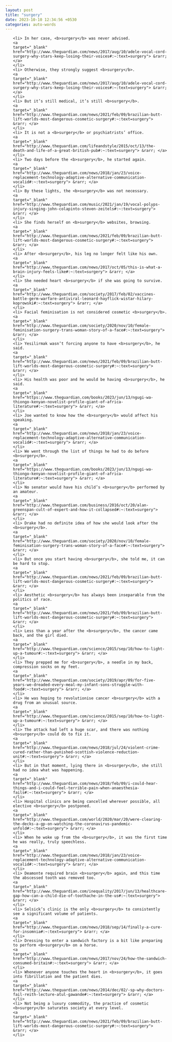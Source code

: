 ```yaml
---
layout: post
title: "surgery"
date: 2023-10-10 12:34:56 +0530
categories: auto-words
---
```

<ol>

    <li> In her case, <b>surgery</b> was never advised.
    <a 
    target="_blank" 
    href="http://www.theguardian.com/news/2017/aug/10/adele-vocal-cord-surgery-why-stars-keep-losing-their-voices#:~:text=surgery"> &rarr; </a>
    </li>
    <li> Otherwise, they strongly suggest <b>surgery</b>.
    <a 
    target="_blank" 
    href="http://www.theguardian.com/news/2017/aug/10/adele-vocal-cord-surgery-why-stars-keep-losing-their-voices#:~:text=surgery"> &rarr; </a>
    </li>
    <li> But it’s still medical, it’s still <b>surgery</b>.
    <a 
    target="_blank" 
    href="http://www.theguardian.com/news/2021/feb/09/brazilian-butt-lift-worlds-most-dangerous-cosmetic-surgery#:~:text=surgery"> &rarr; </a>
    </li>
    <li> It is not a <b>surgery</b> or psychiatrists’ office.
    <a 
    target="_blank" 
    href="http://www.theguardian.com/lifeandstyle/2015/oct/13/the-death-and-life-of-a-great-british-pub#:~:text=surgery"> &rarr; </a>
    </li>
    <li> Two days before the <b>surgery</b>, he started again.
    <a 
    target="_blank" 
    href="http://www.theguardian.com/news/2018/jan/23/voice-replacement-technology-adaptive-alternative-communication-vocalid#:~:text=surgery"> &rarr; </a>
    </li>
    <li> By these lights, the <b>surgery</b> was not necessary.
    <a 
    target="_blank" 
    href="http://www.theguardian.com/music/2021/jan/19/vocal-polyps-injury-singing-john-colapinto-steven-zeitels#:~:text=surgery"> &rarr; </a>
    </li>
    <li> She finds herself on <b>surgery</b> websites, browsing.
    <a 
    target="_blank" 
    href="http://www.theguardian.com/news/2021/feb/09/brazilian-butt-lift-worlds-most-dangerous-cosmetic-surgery#:~:text=surgery"> &rarr; </a>
    </li>
    <li> After <b>surgery</b>, his leg no longer felt like his own.
    <a 
    target="_blank" 
    href="http://www.theguardian.com/news/2017/oct/05/this-is-what-a-brain-injury-feels-like#:~:text=surgery"> &rarr; </a>
    </li>
    <li> She needed heart <b>surgery</b> if she was going to survive.
    <a 
    target="_blank" 
    href="http://www.theguardian.com/society/2017/feb/02/vaccines-battle-germ-warfare-antiviral-leonard-hayflick-wistar-hilary-koprowski#:~:text=surgery"> &rarr; </a>
    </li>
    <li> Facial feminisation is not considered cosmetic <b>surgery</b>.
    <a 
    target="_blank" 
    href="http://www.theguardian.com/society/2020/nov/10/female-feminisation-surgery-trans-woman-story-of-a-face#:~:text=surgery"> &rarr; </a>
    </li>
    <li> Yesilirmak wasn’t forcing anyone to have <b>surgery</b>, he said.
    <a 
    target="_blank" 
    href="http://www.theguardian.com/news/2021/feb/09/brazilian-butt-lift-worlds-most-dangerous-cosmetic-surgery#:~:text=surgery"> &rarr; </a>
    </li>
    <li> His health was poor and he would be having <b>surgery</b>, he said.
    <a 
    target="_blank" 
    href="https://www.theguardian.com/books/2023/jun/13/ngugi-wa-thiongo-kenyan-novelist-profile-giant-of-africa-literature#:~:text=surgery"> &rarr; </a>
    </li>
    <li> Joe wanted to know how the <b>surgery</b> would affect his speaking.
    <a 
    target="_blank" 
    href="http://www.theguardian.com/news/2018/jan/23/voice-replacement-technology-adaptive-alternative-communication-vocalid#:~:text=surgery"> &rarr; </a>
    </li>
    <li> We went through the list of things he had to do before <b>surgery</b>.
    <a 
    target="_blank" 
    href="https://www.theguardian.com/books/2023/jun/13/ngugi-wa-thiongo-kenyan-novelist-profile-giant-of-africa-literature#:~:text=surgery"> &rarr; </a>
    </li>
    <li> No senator would have his child’s <b>surgery</b> performed by an amateur.
    <a 
    target="_blank" 
    href="http://www.theguardian.com/business/2016/oct/20/alan-greenspan-cult-of-expert-and-how-it-collapsed#:~:text=surgery"> &rarr; </a>
    </li>
    <li> Drake had no definite idea of how she would look after the <b>surgery</b>.
    <a 
    target="_blank" 
    href="http://www.theguardian.com/society/2020/nov/10/female-feminisation-surgery-trans-woman-story-of-a-face#:~:text=surgery"> &rarr; </a>
    </li>
    <li> But once you start having <b>surgery</b>, she told me, it can be hard to stop.
    <a 
    target="_blank" 
    href="http://www.theguardian.com/news/2021/feb/09/brazilian-butt-lift-worlds-most-dangerous-cosmetic-surgery#:~:text=surgery"> &rarr; </a>
    </li>
    <li> Aesthetic <b>surgery</b> has always been inseparable from the politics of race.
    <a 
    target="_blank" 
    href="http://www.theguardian.com/news/2021/feb/09/brazilian-butt-lift-worlds-most-dangerous-cosmetic-surgery#:~:text=surgery"> &rarr; </a>
    </li>
    <li> Less than a year after the <b>surgery</b>, the cancer came back, and the girl died.
    <a 
    target="_blank" 
    href="http://www.theguardian.com/science/2015/sep/10/how-to-light-up-a-tumour#:~:text=surgery"> &rarr; </a>
    </li>
    <li> They prepped me for <b>surgery</b>, a needle in my back, compression socks on my feet.
    <a 
    target="_blank" 
    href="http://www.theguardian.com/society/2019/apr/09/for-five-years-we-dreaded-every-meal-my-infant-sons-struggle-with-food#:~:text=surgery"> &rarr; </a>
    </li>
    <li> He was hoping to revolutionise cancer <b>surgery</b> with a drug from an unusual source.
    <a 
    target="_blank" 
    href="http://www.theguardian.com/science/2015/sep/10/how-to-light-up-a-tumour#:~:text=surgery"> &rarr; </a>
    </li>
    <li> The attack had left a huge scar, and there was nothing <b>surgery</b> could do to fix it.
    <a 
    target="_blank" 
    href="http://www.theguardian.com/news/2018/jul/24/violent-crime-cured-rather-than-punished-scottish-violence-reduction-unit#:~:text=surgery"> &rarr; </a>
    </li>
    <li> But in that moment, lying there in <b>surgery</b>, she still had no idea what was happening.
    <a 
    target="_blank" 
    href="http://www.theguardian.com/news/2018/feb/09/i-could-hear-things-and-i-could-feel-terrible-pain-when-anaesthesia-fails#:~:text=surgery"> &rarr; </a>
    </li>
    <li> Hospital clinics are being cancelled wherever possible, all elective <b>surgery</b> postponed.
    <a 
    target="_blank" 
    href="http://www.theguardian.com/world/2020/mar/20/were-clearing-the-decks-a-gp-on-watching-the-coronavirus-pandemic-unfold#:~:text=surgery"> &rarr; </a>
    </li>
    <li> When he woke up from the <b>surgery</b>, it was the first time he was really, truly speechless.
    <a 
    target="_blank" 
    href="http://www.theguardian.com/news/2018/jan/23/voice-replacement-technology-adaptive-alternative-communication-vocalid#:~:text=surgery"> &rarr; </a>
    </li>
    <li> Deamonte required brain <b>surgery</b> again, and this time the abscessed tooth was removed too.
    <a 
    target="_blank" 
    href="http://www.theguardian.com/inequality/2017/jun/13/healthcare-gap-how-can-a-child-die-of-toothache-in-the-us#:~:text=surgery"> &rarr; </a>
    </li>
    <li> Selsick’s clinic is the only <b>surgery</b> to consistently see a significant volume of patients.
    <a 
    target="_blank" 
    href="http://www.theguardian.com/news/2018/sep/14/finally-a-cure-for-insomnia#:~:text=surgery"> &rarr; </a>
    </li>
    <li> Dressing to enter a sandwich factory is a bit like preparing to perform <b>surgery</b> on a horse.
    <a 
    target="_blank" 
    href="http://www.theguardian.com/news/2017/nov/24/how-the-sandwich-consumed-britain#:~:text=surgery"> &rarr; </a>
    </li>
    <li> Whenever anyone touches the heart in <b>surgery</b>, it goes into fibrillation and the patient dies.
    <a 
    target="_blank" 
    href="http://www.theguardian.com/news/2014/dec/02/-sp-why-doctors-fail-reith-lecture-atul-gawande#:~:text=surgery"> &rarr; </a>
    </li>
    <li> Not being a luxury commodity, the practice of cosmetic <b>surgery</b> saturates society at every level.
    <a 
    target="_blank" 
    href="http://www.theguardian.com/news/2021/feb/09/brazilian-butt-lift-worlds-most-dangerous-cosmetic-surgery#:~:text=surgery"> &rarr; </a>
    </li>